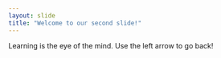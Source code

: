 ```yaml
---
layout: slide
title: "Welcome to our second slide!"
---
```

Learning is the eye of the mind.
Use the left arrow to go back!
